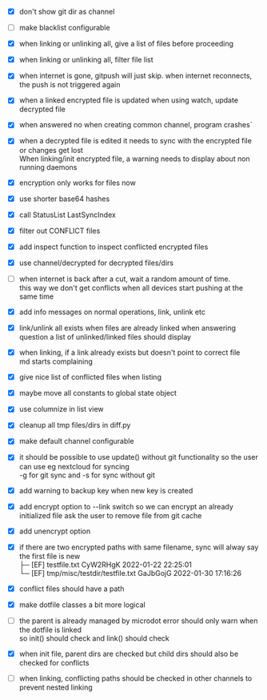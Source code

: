 - [x] don't show git dir as channel
- [ ] make blacklist configurable
- [x] when linking or unlinking all, give a list of files before proceeding
- [x] when linking or unlinking all, filter file list
- [x] when internet is gone, gitpush will just skip. when internet reconnects, the push is not triggered again
- [x] when a linked encrypted file is updated when using watch, update decrypted file
- [x] when answered no when creating common channel, program crashes`

- [x] when a decrypted file is edited it needs to sync with the encrypted file  
      or changes get lost  
      When linking/init encrypted file, a warning needs to display about non running daemons  

- [x] encryption only works for files now


- [x] use shorter base64 hashes
- [x] call StatusList LastSyncIndex
- [x] filter out CONFLICT files
- [x] add inspect function to inspect conflicted encrypted files
- [x] use channel/decrypted for decrypted files/dirs
- [ ] when internet is back after a cut, wait a random amount of time.  
      this way we don't get conflicts when all devices start pushing at the same time
- [x] add info messages on normal operations, link, unlink etc
- [x] link/unlink all exists when files are already linked
      when answering question a list of unlinked/linked files should display
- [x] when linking, if a link already exists but doesn't point to correct file  
      md starts complaining
- [x] give nice list of conflicted files when listing
- [x] maybe move all constants to global state object
- [x] use columnize in list view
- [x] cleanup all tmp files/dirs in diff.py
- [x] make default channel configurable
- [x] it should be possible to use update() without git functionality so the user can use eg nextcloud for syncing  
      -g for git sync and -s for sync without git  
- [x] add warning to backup key when new key is created


- [x] add encrypt option to --link switch so we can encrypt an already initialized file
      ask the user to remove file from git cache
- [x] add unencrypt option

- [x] if there are two encrypted paths with same filename, sync will alway say the first file is new  
      ├─ [EF] testfile.txt                     CyW2RHgK 2022-01-22 22:25:01  
      └─ [EF] tmp/misc/testdir/testfile.txt    GaJbGojG 2022-01-30 17:16:26  
- [x] conflict files should have a path

- [x] make dotfile classes a bit more logical

- [ ] the parent is already managed by microdot error should only warn when the dotfile is linked  
      so init() should check and link() should check  

- [x] when init file, parent dirs are checked but child dirs should also be checked for conflicts
- [ ] when linking, conflicting paths should be checked in other channels to prevent nested linking
